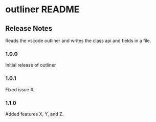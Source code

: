# outliner README

## Release Notes

Reads the vscode outliner and writes the class api and fields in a file.

### 1.0.0

Initial release of outliner

### 1.0.1

Fixed issue #.

### 1.1.0

Added features X, Y, and Z.








